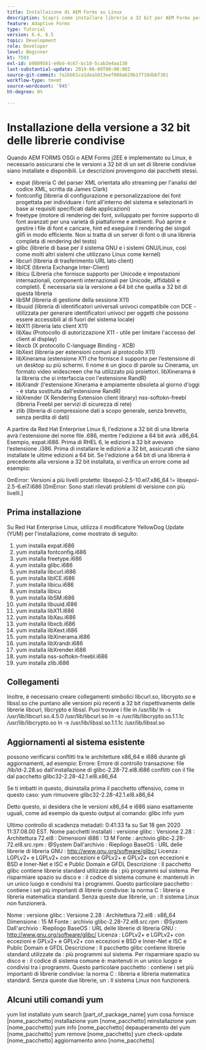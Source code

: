 ```yaml
---
title: Installazione di AEM Forms su Linux
description: Scopri come installare librerie a 32 bit per AEM Forms per lavorare sull’installazione Linux.
feature: Adaptive Forms
type: Tutorial
version: 6.4, 6.5
topic: Development
role: Developer
level: Beginner
kt: 7593
exl-id: b9809561-e9bd-4c67-bc18-5cab3e4aa138
last-substantial-update: 2019-06-09T00:00:00Z
source-git-commit: 7a2bb61ca1dea1013eef088a629b17718dbbf381
workflow-type: tm+mt
source-wordcount: '945'
ht-degree: 0%

---
```


# Installazione della versione a 32 bit delle librerie condivise

Quando AEM FORMS OSGi o AEM Forms j2EE è implementato su Linux, è necessario assicurarsi che le versioni a 32 bit di un set di librerie condivise siano installate e disponibili.  Le descrizioni provengono dai pacchetti stessi.

* expat (libreria C del parser XML orientata allo streaming per l&#39;analisi del codice XML, scritta da James Clark)
* fontconfig (libreria di configurazione e personalizzazione dei font progettata per individuare i font all&#39;interno del sistema e selezionarli in base ai requisiti specificati dalle applicazioni)
* freetype (motore di rendering dei font, sviluppato per fornire supporto di font avanzati per una varietà di piattaforme e ambienti. Può aprire e gestire i file di font e caricare, hint ed eseguire il rendering dei singoli glifi in modo efficiente. Non si tratta di un server di font o di una libreria completa di rendering del testo)
* glibc (librerie di base per il sistema GNU e i sistemi GNU/Linux, così come molti altri sistemi che utilizzano Linux come kernel)
* libcurl (libreria di trasferimento URL lato client)
* libICE (libreria Exchange Inter-Client)
* libicu (Libreria che fornisce supporto per Unicode e impostazioni internazionali, componenti internazionali per Unicode, affidabili e completi). È necessaria sia la versione a 64 bit che quella a 32 bit di questa libreria
* libSM (libreria di gestione della sessione X11)
* libuuid (libreria di identificatori universali univoci compatibile con DCE - utilizzata per generare identificatori univoci per oggetti che possono essere accessibili al di fuori del sistema locale)
* libX11 (libreria lato client X11)
* libXau (Protocollo di autorizzazione X11 - utile per limitare l&#39;accesso del client al display)
* libxcb (X protocollo C-language Binding - XCB)
* libXext (libreria per estensioni comuni al protocollo X11)
* libXinerama (estensione X11 che fornisce il supporto per l’estensione di un desktop su più schermi. Il nome è un gioco di parole su Cinerama, un formato video widescreen che ha utilizzato più proiettori. libXinerama è la libreria che si interfaccia con l&#39;estensione RandR)
* libXrandr (l&#39;estensione Xinerama è ampiamente obsoleta al giorno d&#39;oggi - è stata sostituita dall&#39;estensione RandR)
* libXrender (X Rendering Extension client library) nss-softokn-freebl (libreria Freebl per servizi di sicurezza di rete)
* zlib (libreria di compressione dati a scopo generale, senza brevetto, senza perdita di dati)

A partire da Red Hat Enterprise Linux 6, l&#39;edizione a 32 bit di una libreria avrà l&#39;estensione del nome file .686, mentre l&#39;edizione a 64 bit avrà .x86_64. Esempio, expat.i686. Prima di RHEL 6, le edizioni a 32 bit avevano l’estensione .i386. Prima di installare le edizioni a 32 bit, assicurati che siano installate le ultime edizioni a 64 bit. Se l&#39;edizione a 64 bit di una libreria è precedente alla versione a 32 bit installata, si verifica un errore come ad esempio:

0mError: Versioni a più livelli protette: libsepol-2.5-10.el7.x86_64 != libsepol-2.5-6.el7.i686 [0mError: Sono stati rilevati problemi di versione con più livelli.]

## Prima installazione

Su Red Hat Enterprise Linux, utilizza il modificatore YellowDog Update (YUM) per l&#39;installazione, come mostrato di seguito:

1. yum installa expat.i686
2. yum installa fontconfig.i686
3. yum installa freetype.i686
4. yum installa glibc.i686
5. yum installa libcurl.i686
6. yum installa libICE.i686
7. yum installa libicu.i686
8. yum installa libicu
9. yum installa libSM.i686
10. yum installa libuuid.i686
11. yum installa libX11.i686
12. yum installa libXau.i686
13. yum installa libxcb.i686
14. yum installa libXext.i686
15. yum installa libXinerama.i686
16. yum installa libXrandr.i686
17. yum installa libXrender.i686
18. yum installa nss-softokn-freebl.i686
19. yum installa zlib.i686

## Collegamenti

Inoltre, è necessario creare collegamenti simbolici libcurl.so, libcrypto.so e libssl.so che puntano alle versioni più recenti a 32 bit rispettivamente delle librerie libcurl, libcrypto e libssl. Puoi trovare i file in /usr/lib/ ln -s /usr/lib/libcurl.so.4.5.0 /usr/lib/libcurl.so ln -s /usr/lib/libcrypto.so.1.1.1c /usr/lib/libcrypto.so ln -s /usr/lib/libssl.so.1.1.1c /usr/lib/libssl.so

## Aggiornamenti al sistema esistente

possono verificarsi conflitti tra le architetture x86_64 e i686 durante gli aggiornamenti, ad esempio: Errore: Errore di controllo transazione: file /lib/ld-2.28.so dall&#39;installazione di glibc-2.28-72.el8.i686 conflitti con il file dal pacchetto glibc32-2.28-42.1.el8.x86_64

Se ti imbatti in questo, disinstalla prima il pacchetto offensivo, come in questo caso: yum rimuovere glibc32-2.28-42.1.el8.x86_64

Detto questo, si desidera che le versioni x86_64 e i686 siano esattamente uguali, come ad esempio da questo output al comando: glibc info yum

Ultimo controllo di scadenza metadati: 0:41:33 fa su Sat 18 gen 2020 11:37:08.00 EST.
Nome pacchetti installati : versione glibc : Versione 2.28 : Architettura 72.el8 : Dimensioni i686 : 13 M Fonte : archivio glibc-2.28-72.el8.src.rpm : @System Dall&#39;archivio : Riepilogo BaseOS : URL delle librerie di libreria GNU : http://www.gnu.org/software/glibc/ Licenza : LGPLv2+ e LGPLv2+ con eccezioni e GPLv2+ e GPLv2+ con eccezioni e BSD e Inner-Net e ISC e Public Domain e GFDL Descrizione : Il pacchetto glibc contiene librerie standard utilizzate da : più programmi sul sistema. Per risparmiare spazio su disco e : il codice di sistema comune è: mantenuti in un unico luogo e condivisi tra i programmi. Questo particolare pacchetto : contiene i set più importanti di librerie condivise: la norma C : libreria e libreria matematica standard. Senza queste due librerie, un : Il sistema Linux non funzionerà.

Nome : versione glibc : Versione 2.28 : Architettura 72.el8 : x86_64 Dimensione : 15 M Fonte : archivio glibc-2.28-72.el8.src.rpm : @System Dall&#39;archivio : Riepilogo BaseOS : URL delle librerie di libreria GNU : http://www.gnu.org/software/glibc/ Licenza : LGPLv2+ e LGPLv2+ con eccezioni e GPLv2+ e GPLv2+ con eccezioni e BSD e Inner-Net e ISC e Public Domain e GFDL Descrizione : Il pacchetto glibc contiene librerie standard utilizzate da : più programmi sul sistema. Per risparmiare spazio su disco e : il codice di sistema comune è: mantenuti in un unico luogo e condivisi tra i programmi. Questo particolare pacchetto : contiene i set più importanti di librerie condivise: la norma C : libreria e libreria matematica standard. Senza queste due librerie, un : Il sistema Linux non funzionerà.

## Alcuni utili comandi yum

yum list installato yum search [part_of_package_name]
yum cosa fornisce [nome_pacchetto]
installazione yum [nome_pacchetto]
reinstallazione yum [nome_pacchetto]
yum info [nome_pacchetto]
depauperamento del yum [nome_pacchetto]
yum remove [nome_pacchetto]
yum check-update [nome_pacchetto]
aggiornamento anno [nome_pacchetto]
